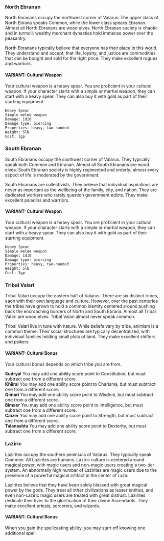 ### North Ebranan
North Ebranans occupy the northwest corner of Valarus. The upper class of North Ebrana speaks Common, while the lower class speaks Ebranan. Almost all North Ebranans are wood elves. North Ebranan society is chaotic and in turmoil; wealthy merchant dynasties hold immense power over the peasantry.

North Ebranans typically believe that everyone has their place in this world. They understand and accept, that life, loyalty, and justice are commodities that can be bought and sold for the right price. They make excellent rogues and warriors.

#### VARIANT: Cultural Weapon
Your cultural weapon is a heavy spear. You are proficient in your cultural weapon. If your character starts with a simple or martial weapon, they can start with a heavy spear. They can also buy it with gold as part of their starting equipment.

```
Heavy Spear
Simple melee weapon
Damage: 1d10
Damage type: piercing
Properties: heavy, two-handed
Weight: 5lb
Cost: 3gp
```

### South Ebranan
South Ebranans occupy the southwest corner of Valarus. They typically speak both Common and Ebranan. Almost all South Ebranans are wood elves. South Ebranan society is highly regimented and orderly; almost every aspect of life is moderated by the government.

South Ebranans are collectivists. They believe that individual aspirations are never as important as the wellbeing of the family, city, and nation. They are dedicated workers who rarely question government edicts. They make excellent paladins and warriors.

#### VARIANT: Cultural Weapon
Your cultural weapon is a heavy spear. You are proficient in your cultural weapon. If your character starts with a simple or martial weapon, they can start with a heavy spear. They can also buy it with gold as part of their starting equipment.

```
Heavy Spear
Simple melee weapon
Damage: 1d10
Damage type: piercing
Properties: heavy, two-handed
Weight: 5lb
Cost: 3gp
```

### Tribal Valari
Tribal Valari occupy the eastern half of Valarus. There are six distinct tribes, each with their own language and culture. However, over the past centuries the tribes have grown to hold a common identity centered around pushing back the encroaching borders of North and South Ebrana. Almost all Tribal Valari are wood elves. Tribal Valari almost never speak common.

Tribal Valari live in tune with nature. While beliefs vary by tribe, animism is a common theme. Their social structures are typically decentralized, with individual families holding small plots of land. They make excellent shifters and psikers.

#### VARIANT: Cultural Bonus
Your cultural bonus depends on which tribe you are from.

**Sudryal** You may add one ability score point to Constitution, but must subtract one from a different score.<br>
**Khiiral** You may add one ability score point to Charisma, but must subtract one from a different score.<br>
**Qimari** You may add one ability score point to Wisdom, but must subtract one from a different score.<br>
**Bimaer** You may add one ability score point to Intelligence, but must subtract one from a different score.<br>
**Caizer** You may add one ability score point to Strength, but must subtract one from a different score.<br>
**Talanashta** You may add one ability score point to Dexterity, but must subtract one from a different score.<br>

### Laziric
Lazirites occupy the southern peninsula of Valarus. They typically speak Common. All Lazirites are humans. Laziric culture is centered around magical power, with magic users and non–magic users creating a two-tier system. An abnormally high number of Lazirites are magic users due to the presence of a powerful magical artifact in the center of Lazir.

Lazirites believe that they have been solely blessed with great magical power by the gods. They treat all other civilizations as lesser entities, and even non-Laziric magic users are treated with great distrust. Lazirites dedicate their lives to the glorification of their divine Ascendants. They make excellent priests, sorcerers, and wizards.

#### VARIANT: Cultural Bonus
When you gain the spellcasting ability, you may start off knowing one additional spell.
